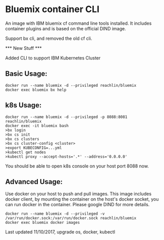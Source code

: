 # Bluemix container CLI

An image with IBM bluemix cf command line tools installed. It includes container plugins and is based on the official DIND image.

Support bx cli, and removed the old cf cli.

*** New Stuff ***

Added CLI to support IBM Kubernetes Cluster

## Basic Usage:

```
docker run --name bluemix -d --privileged reachlin/bluemix
docker exec bluemix bx help
```

## k8s Usage:

```
docker run --name bluemix -d --privileged -p 8088:8081 reachlin/bluemix
docker exec -it bluemix bash
>bx login
>bx cs init
>bx cs clusters
>bx cs cluster-config <cluster>
>export KUBECONFIG=...yml
>kubectl get nodes
>kubectl proxy --accept-hosts='.*' --address='0.0.0.0'
```

You should be able to open k8s console on your host port 8088 now.


## Advanced Usage:

Use docker on your host to push and pull images. This image includes docker client, by mounting the container on the host's docker socket,
you can run docker in the container. Please google DIND for more details.

```
docker run --name bluemix -d --privileged -v /var/run/docker.sock:/var/run/docker.sock reachlin/bluemix
docker exec bluemix docker images

```

Last updated 11/10/2017, upgrade os, docker, kubectl
